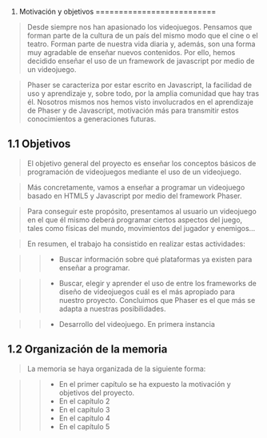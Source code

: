 1. Motivación y objetivos
==========================

> Desde siempre nos han apasionado los videojuegos. Pensamos que forman parte de la cultura de un país del mismo modo que el cine o el teatro. Forman parte de nuestra vida diaria y, además, son una forma muy agradable de enseñar nuevos contenidos. Por ello, hemos decidido enseñar el uso de un framework de javascript por medio de un videojuego.

> Phaser se caracteriza por estar escrito en Javascript, la facilidad de uso y aprendizaje y, sobre todo, por la amplia comunidad que hay tras él. Nosotros mismos nos hemos visto involucrados en el aprendizaje de Phaser y de Javascript, motivación más para transmitir estos conocimientos a generaciones futuras.


1.1 Objetivos
-------------

> El objetivo general del proyecto es enseñar los conceptos básicos de programación de videojuegos mediante el uso de un videojuego.

> Más concretamente, vamos a enseñar a programar un videojuego basado en HTML5 y Javascript por medio del framework Phaser.

> Para conseguir este propósito, presentamos al usuario un videojuego en el que él mismo deberá programar ciertos aspectos del juego, tales como físicas del mundo, movimientos del jugador y enemigos…

> En resumen, el trabajo ha consistido en realizar estas actividades:

> > * Buscar información sobre qué plataformas ya existen para enseñar a programar.

> > * Buscar, elegir y aprender el uso de entre los frameworks de diseño de videojuegos cuál es el más apropiado para nuestro proyecto. Concluimos que Phaser es el que más se adapta a nuestras posibilidades.

> > * Desarrollo del videojuego. En primera instancia

1.2 Organización de la memoria
------------------------------

> La memoria se haya organizada de la siguiente forma:

> > * En el primer capítulo se ha expuesto la motivación y objetivos del proyecto.
> > * En el capítulo 2
> > * En el capítulo 3
> > * En el capítulo 4
> > * En el capítulo 5

